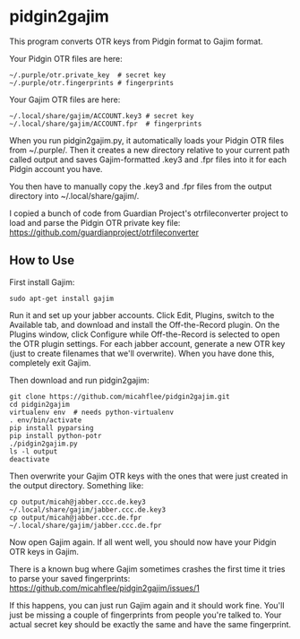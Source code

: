 pidgin2gajim
============

This program converts OTR keys from Pidgin format to Gajim format.

Your Pidgin OTR files are here:

    ~/.purple/otr.private_key  # secret key
    ~/.purple/otr.fingerprints # fingerprints

Your Gajim OTR files are here:

    ~/.local/share/gajim/ACCOUNT.key3 # secret key
    ~/.local/share/gajim/ACCOUNT.fpr  # fingerprints

When you run pidgin2gajim.py, it automatically loads your Pidgin OTR files from ~/.purple/. Then it creates a new directory relative to your current path called output and saves Gajim-formatted .key3 and .fpr files into it for each Pidgin account you have.

You then have to manually copy the .key3 and .fpr files from the output directory into ~/.local/share/gajim/.

I copied a bunch of code from Guardian Project's otrfileconverter project to load and parse the Pidgin OTR private key file: https://github.com/guardianproject/otrfileconverter

How to Use
----------

First install Gajim:

    sudo apt-get install gajim

Run it and set up your jabber accounts. Click Edit, Plugins, switch to the Available tab, and download and install the Off-the-Record plugin. On the Plugins window, click Configure while Off-the-Record is selected to open the OTR plugin settings. For each jabber account, generate a new OTR key (just to create filenames that we'll overwrite). When you have done this, completely exit Gajim.

Then download and run pidgin2gajim:

    git clone https://github.com/micahflee/pidgin2gajim.git
    cd pidgin2gajim
    virtualenv env  # needs python-virtualenv 
    . env/bin/activate
    pip install pyparsing
    pip install python-potr
    ./pidgin2gajim.py
    ls -l output
    deactivate

Then overwrite your Gajim OTR keys with the ones that were just created in the output directory. Something like:

    cp output/micah@jabber.ccc.de.key3 ~/.local/share/gajim/jabber.ccc.de.key3
    cp output/micah@jabber.ccc.de.fpr ~/.local/share/gajim/jabber.ccc.de.fpr

Now open Gajim again. If all went well, you should now have your Pidgin OTR keys in Gajim.

There is a known bug where Gajim sometimes crashes the first time it tries to parse your saved fingerprints: https://github.com/micahflee/pidgin2gajim/issues/1

If this happens, you can just run Gajim again and it should work fine. You'll just be missing a couple of fingerprints from people you're talked to. Your actual secret key should be exactly the same and have the same fingerprint.
